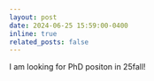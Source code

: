 ```yaml
---
layout: post
date: 2024-06-25 15:59:00-0400
inline: true
related_posts: false
---
```


I am looking for PhD positon in 25fall!
